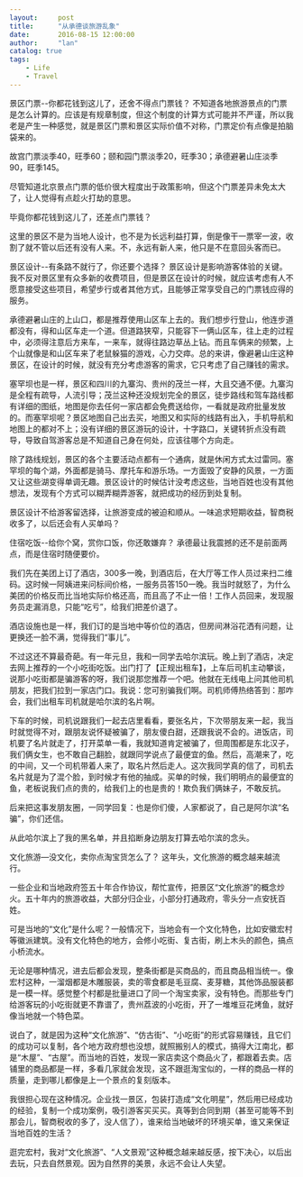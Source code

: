 ```yaml
---
layout:     post
title:      "从承德谈旅游乱象"
date:       2016-08-15 12:00:00
author:     "lan"
catalog: true
tags:
    - Life
    - Travel
---
```


景区门票--你都花钱到这儿了，还舍不得点门票钱？
不知道各地旅游景点的门票是怎么计算的。应该是有规章制度，但这个制度的计算方式可能并不严谨，所以我老是产生一种感觉，就是景区门票和景区实际价值不对称，门票定价有点像是拍脑袋来的。

故宫门票淡季40，旺季60；颐和园门票淡季20，旺季30；承德避暑山庄淡季90，旺季145。

尽管知道北京景点门票的低价很大程度出于政策影响，但这个门票差异未免太大了，让人觉得有点趁火打劫的意思。

毕竟你都花钱到这儿了，还差点门票钱？

这里的景区不是为当地人设计，也不是为长远利益打算，倒是像干一票宰一波，收割了就不管以后还有没有人来。不，永远有新人来，他只是不在意回头客而已。

景区设计--有条路不就行了，你还要个选择？
景区设计是影响游客体验的关键。我不反对景区里有众多新的收费项目，但是景区在设计的时候，就应该考虑有人不愿意接受这些项目，希望步行或者其他方式，且能够正常享受自己的门票钱应得的服务。

承德避暑山庄的上山口，都是推荐使用山区车上去的。我们想步行登山，他连步道都没有，得和山区车走一个道。但道路狭窄，只能容下一俩山区车，往上走的过程中，必须得注意后方来车，一来车，就得往路边草丛上钻。而且车俩来的频繁，上个山就像是和山区车来了老鼠躲猫的游戏，心力交瘁。总的来讲，像避暑山庄这种景区，在设计的时候，就没有充分考虑游客的需求，它只考虑了自己赚钱的需求。

塞罕坝也是一样，景区和四川的九寨沟、贵州的茂兰一样，大且交通不便。九寨沟是全程有疏导，人流引导；茂兰这种还没规划完全的景区，徒步路线和驾车路线都有详细的图纸，地图是你去任何一家店都会免费送给你，一看就是政府批量发放的。而塞罕坝呢？景区地图自己出去买，地图又和实际的线路有出入，手机导航和地图上的都对不上；没有详细的景区游玩的设计，十字路口，关键转折点没有疏导，导致自驾游客总是不知道自己身在何处，应该往哪个方向走。

除了路线规划，景区的各个主要活动点都有一个通病，就是休闲方式太过雷同。塞罕坝的每个湖，外面都是骑马、摩托车和游乐场。一方面毁了安静的风景，一方面又让这些湖变得单调无趣。景区设计的时候估计没考虑这些，当地百姓也没有其他想法，发现有个方式可以糊弄糊弄游客，就把成功的经历到处复制。

景区设计不给游客留选择，让旅游变成的被迫和顺从。一味追求短期收益，智商税收多了，以后还会有人买单吗？

住宿吃饭--给你个窝，赏你口饭，你还敢嫌弃？
承德最让我震撼的还不是前面两点，而是住宿时随便要价。

我们先在美团上订了酒店，300多一晚，到酒店后，在大厅等工作人员过来扫二维码。这时候一阿姨进来问标间价格，一服务员答150一晚。我当时就怒了，为什么美团的价格反而比当地实际价格还高，而且高了不止一倍！工作人员回来，发现服务员走漏消息，只能“吃亏”，给我们把差价退了。

酒店设施也是一样，我们订的是当地中等价位的酒店，但房间淋浴花洒有问题，让更换还一脸不满，觉得我们“事儿”。

不过这还不算最奇葩。有一年元旦，我和一同学去哈尔滨玩。晚上到了酒店，决定去网上推荐的一个小吃街吃饭。出门打了【正规出租车】，上车后司机主动攀谈，说那小吃街都是骗游客的呀，我们说那您推荐一个吧。他就在无线电上问其他司机朋友，把我们拉到一家店门口。我说：您可别骗我们啊。司机师傅热络答到：那咋会，我们出租车司机就是哈尔滨的名片啊。

下车的时候，司机说跟我们一起去店里看看，要张名片，下次带朋友来一起，我当时就觉得不对，跟朋友说怀疑被骗了，朋友傻白甜，还跟我说不会的。进饭店，司机要了名片就走了，打开菜单一看，我就知道肯定被骗了，但周围都是东北汉子，我们俩女生，也不敢自己翻脸，就跟同学说点了最便宜的鱼。然后，高潮来了，吃的中间，又一个司机带着人来了，取名片然后走人。这次我同学真的信了，司机去名片就是为了混个脸，到时候才有他的抽成。买单的时候，我们明明点的最便宜的鱼，老板说我们点的贵的，给我们上的也是贵的！欺负我们俩妹子，不敢反抗。

后来把这事发朋友圈，一同学回复：也是你们傻，人家都说了，自己是阿尔滨“名骗”，你们还信。

从此哈尔滨上了我的黑名单，并且掐断身边朋友打算去哈尔滨的念头。

文化旅游—没文化，卖你点淘宝货怎么了？
这年头，文化旅游的概念越来越流行。

一些企业和当地政府签五十年合作协议，帮忙宣传，把景区“文化旅游”的概念炒火。五十年内的旅游收益，大部分归企业，小部分打通政府，零头分一点安抚百姓。

可是当地的“文化”是什么呢？一般情况下，当地会有一个文化特色，比如安徽宏村等徽派建筑。没有文化特色的地方，会修小吃街、复古街，刷上木头的颜色，搞点小桥流水。

无论是哪种情况，进去后都会发现，整条街都是买商品的，而且商品相当统一。像宏村这种，一溜烟都是木雕服装，卖的零食都是毛豆腐、麦芽糖，其他饰品服装都是一模一样。感觉整个村都是批量进口了同一个淘宝卖家，没有特色。而那些专门给游客玩的小吃街就更不靠谱了，贵州荔波的小吃街，开了一堆堆豆花烤鱼，就好像当地就一个特色菜。

说白了，就是因为这种“文化旅游”、“仿古街”、“小吃街”的形式容易赚钱，且它们的成功可以复制，各个地方政府想也没想，就照搬别人的模式，搞得大江南北，都是“木屋”、“古屋”。而当地的百姓，发现一家店卖这个商品火了，都跟着去卖。店铺里的商品都是一样，多看几家就会发现，这不跟逛淘宝似的，一样的商品一样的质量，走到哪儿都像是上一个景点的复刻版本。

我很担心现在这种情况。企业找一景区，包装打造成“文化明星”，然后用已经成功的经验，复制一个成功案例，吸引游客买买买。真等到合同到期（甚至可能等不到那会儿，智商税收的多了，没人信了），谁来给当地破坏的环境买单，谁又来保证当地百姓的生活？

逛完宏村，我对“文化旅游”、“人文景观”这种概念越来越反感，按下决心，以后出去玩，只去自然景观。因为自然界的美景，永远不会让人失望。
